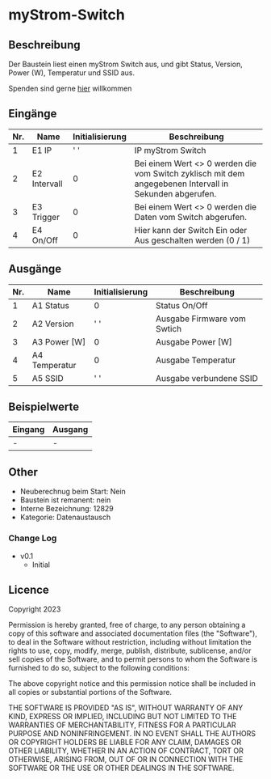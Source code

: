 # myStrom-Switch

## Beschreibung 

Der Baustein liest einen myStrom Switch aus, und gibt Status, Version, Power (W), Temperatur und SSID aus.

Spenden sind gerne [hier](https://www.paypal.com/paypalme/reinhardsocha) willkommen


## Eingänge

| Nr. | Name         | Initialisierung | Beschreibung                                                                                            |
|-----|--------------|-----------------|---------------------------------------------------------------------------------------------------------|
| 1   | E1 IP        | ' '             | IP myStrom Switch                                                                                       |
| 2   | E2 Intervall | 0               | Bei einem Wert <> 0 werden die vom Switch zyklisch mit dem angegebenen Intervall in Sekunden abgerufen. |
| 3   | E3 Trigger   | 0               | Bei einem Wert <> 0 werden die Daten vom Switch abgerufen.                                              |
| 4   | E4 On/Off    | 0               | Hier kann der Switch Ein oder Aus geschalten werden (0 / 1)                                             |    


## Ausgänge

| Nr. | Name           | Initialisierung | Beschreibung                                            |
|-----|----------------|-----------------|---------------------------------------------------------|
| 1   | A1 Status      | 0               | Status On/Off                                           |
| 2   | A2 Version     | ' '             | Ausgabe Firmware vom Swtich                             |
| 3   | A3 Power [W]   | 0               | Ausgabe Power [W]                                       |
| 4   | A4 Temperatur  | 0               | Ausgabe Temperatur                                      | 
| 5   | A5 SSID        | ' '             | Ausgabe verbundene SSID                                 | 


## Beispielwerte

| Eingang | Ausgang |
| --- | --- |
| - | - |


## Other

- Neuberechnug beim Start: Nein
- Baustein ist remanent: nein
- Interne Bezeichnung: 12829
- Kategorie: Datenaustausch

### Change Log


 - v0.1
   - Initial

   
   


## Licence

Copyright 2023

Permission is hereby granted, free of charge, to any person obtaining a copy of this software and associated documentation files (the "Software"), to deal in the Software without restriction, including without limitation the rights to use, copy, modify, merge, publish, distribute, sublicense, and/or sell copies of the Software, and to permit persons to whom the Software is furnished to do so, subject to the following conditions:

The above copyright notice and this permission notice shall be included in all copies or substantial portions of the Software.

THE SOFTWARE IS PROVIDED "AS IS", WITHOUT WARRANTY OF ANY KIND, EXPRESS OR IMPLIED, INCLUDING BUT NOT LIMITED TO THE WARRANTIES OF MERCHANTABILITY, FITNESS FOR A PARTICULAR PURPOSE AND NONINFRINGEMENT. IN NO EVENT SHALL THE AUTHORS OR COPYRIGHT HOLDERS BE LIABLE FOR ANY CLAIM, DAMAGES OR OTHER LIABILITY, WHETHER IN AN ACTION OF CONTRACT, TORT OR OTHERWISE, ARISING FROM, OUT OF OR IN CONNECTION WITH THE SOFTWARE OR THE USE OR OTHER DEALINGS IN THE SOFTWARE.
